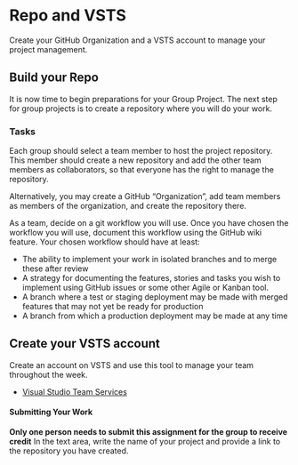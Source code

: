 # Repo and VSTS
Create your GitHub Organization and a VSTS account to manage your 
project management. 

## Build your Repo
It is now time to begin preparations for your Group Project. 
The next step for group projects is to create a repository where 
you will do your work.

### Tasks
Each group should select a team member to host the project repository. 
This member should create a new repository and add the other team members 
as collaborators, so that everyone has the right to manage the repository.

Alternatively, you may create a GitHub “Organization”, add team members as members of the organization, and create the repository there.

As a team, decide on a git workflow you will use. Once you have chosen the workflow you will use, document this workflow using the GitHub wiki feature. Your chosen workflow should have at least:
- The ability to implement your work in isolated branches and to merge these after review
- A strategy for documenting the features, stories and tasks you wish to implement using GitHub issues or some other Agile or Kanban tool.
- A branch where a test or staging deployment may be made with merged features that may not yet be ready for production
- A branch from which a production deployment may be made at any time

## Create your VSTS account
Create an account on VSTS and use this tool to manage your team throughout the week. 

- [Visual Studio Team Services](https://visualstudio.microsoft.com/vso/)

#### Submitting Your Work
**Only one person needs to submit this assignment for the group to receive credit**
In the text area, write the name of your project and provide a link to the repository you have created.
 
